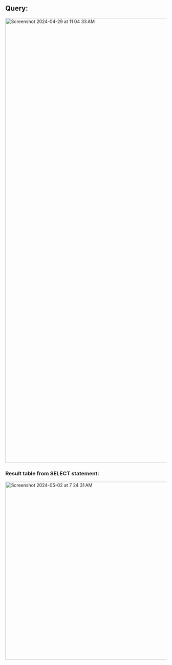 ## Query:
<img width="1388" alt="Screenshot 2024-04-29 at 11 04 33 AM" src="https://github.com/ErinF10/-Fetsy-Practice-Database/assets/144135752/fa5bf689-6558-4541-a9dd-6ea408181d57">

### Result table from SELECT statement:

<img width="555" alt="Screenshot 2024-05-02 at 7 24 31 AM" src="https://github.com/ErinF10/-Fetsy-Practice-Database/assets/144135752/00b79352-7f1a-40cf-bcd5-a0b4155318de">

